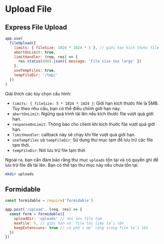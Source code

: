 # Upload File

## Express File Upload

```javascript
app.use(
  fileUpload({
    limits: { fileSize: 1024 * 1024 * 5 }, // giới hạn kích thước file là 5MB
    abortOnLimit: true,
    limitHandler: (req, res) => {
      res.status(400).json({ message: 'File size too large' })
    },
    useTempFiles: true,
    tempFileDir: '/tmp/'
  })
)
```

Giải thích các tùy chọn cấu hình:

- `limits: { fileSize: 5 * 1024 * 1024 }`: Giới hạn kích thước file là 5MB. Tùy theo nhu cầu, bạn có thể điều chỉnh giới hạn này.
- `abortOnLimit`: Ngừng quá trình tải lên nếu kích thước file vượt quá giới hạn.
- `responseOnLimit`: Thông báo cho client khi kích thước file vượt quá giới hạn.
- `limitHandler`: callback này sẽ chạy khi file vượt quá giới hạn.
- `useTempFiles` và `tempFileDir`: Sử dụng thư mục tạm để lưu trữ các file tạm thời.
- `tempFileDir`: Nơi lưu trữ file tạm thời

Ngoài ra, bạn cần đảm bảo rằng thư mục `uploads` tồn tại và có quyền ghi để lưu trữ file đã tải lên. Bạn có thể tạo thư mục này nếu chưa tồn tại:

```bash
mkdir uploads
```

## Formidable

```javascript
const formidable = require('formidable')

app.post('/upload', (req, res) => {
  const form = formidable({
    uploadDir: 'uploads' // nơi lưu file tạm
    maxFile: 5, // giới hạn số file tài liệu tải lên
    keepExtensions: true // có phần mở rộng trong file tải lên
  })
})
```
